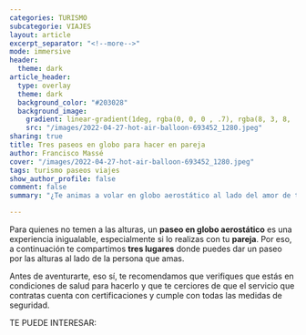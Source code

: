 ```yaml
---
categories: TURISMO
subcategorie: VIAJES
layout: article
excerpt_separator: "<!--more-->"
mode: immersive
header:
  theme: dark
article_header:
  type: overlay
  theme: dark
  background_color: "#203028"
  background_image:
    gradient: linear-gradient(1deg, rgba(0, 0, 0 , .7), rgba(8, 3, 8, .9))
    src: "/images/2022-04-27-hot-air-balloon-693452_1280.jpeg"
sharing: true
title: Tres paseos en globo para hacer en pareja
author: Francisco Massé
cover: "/images/2022-04-27-hot-air-balloon-693452_1280.jpeg"
tags: turismo paseos viajes
show_author_profile: false
comment: false
summary: "¿Te animas a volar en globo aerostático al lado del amor de tu vida?"

---
```

Para quienes no temen a las alturas, un **paseo en globo aerostático** es una experiencia inigualable, especialmente si lo realizas con tu **pareja**. Por eso, a continuación te compartimos **tres lugares** donde puedes dar un paseo por las alturas al lado de la persona que amas.

Antes de aventurarte, eso sí, te recomendamos que verifiques que estás en condiciones de salud para hacerlo y que te cerciores de que el servicio que contratas cuenta con certificaciones y cumple con todas las medidas de seguridad.

TE PUEDE INTERESAR: